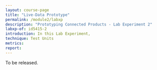 ```yaml
---
layout: course-page
title: "Live-Data Prototype"
permalink: /module2/labxp
description: "Prototyping Connected Products - Lab Experiment 2"
labxp-of: id5415-2
introduction: In this Lab Experiment,
technique: Test Units
metrics:
report:
---
```


To be released.